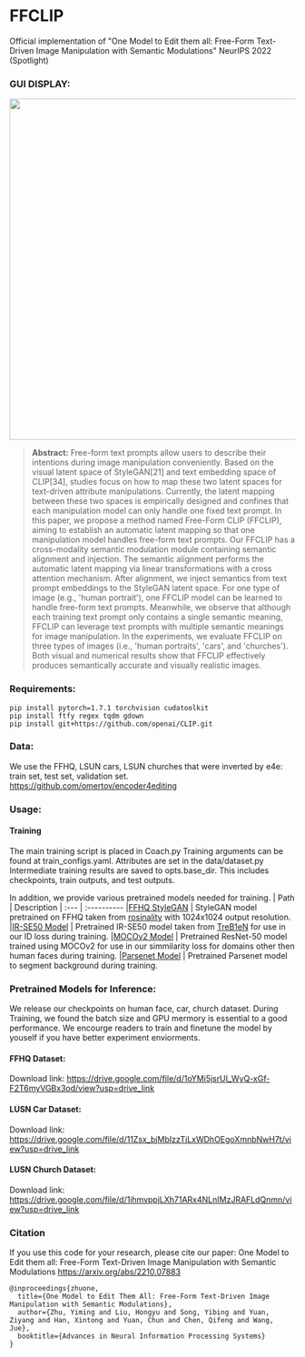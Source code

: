 # FFCLIP
Official implementation of "One Model to Edit them all:  Free-Form Text-Driven Image Manipulation with Semantic Modulations" NeurIPS 2022 (Spotlight)

### GUI DISPLAY:
<p align="center">
  <a href='https://github.com/kristen-rang/FFCLIP/blob/main/demo.gif'>
  <img src='https://github.com/kristen-rang/FFCLIP/blob/main/demo.gif' width=600 ></a>

</p>

>**Abstract:** Free-form text prompts allow users to describe their intentions during image manipulation conveniently. Based on the visual latent space of StyleGAN[21] and text embedding space of CLIP[34], studies focus on how to map these two latent spaces for text-driven attribute manipulations. Currently, the latent mapping between these two spaces is empirically designed and confines that each manipulation model can only handle one fixed text prompt. In this paper, we propose a method named Free-Form CLIP (FFCLIP), aiming to establish an automatic latent mapping so that one manipulation model handles free-form text prompts. Our FFCLIP has a cross-modality semantic modulation module containing semantic alignment and injection. The semantic alignment performs the automatic latent mapping via linear transformations with a cross attention mechanism. After alignment, we inject semantics from text prompt embeddings to the StyleGAN latent space. For one type of image (e.g., 'human portrait'), one FFCLIP model can be learned to handle free-form text prompts. Meanwhile, we observe that although each training text prompt only contains a single semantic meaning, FFCLIP can leverage text prompts with multiple semantic meanings for image manipulation. In the experiments, we evaluate FFCLIP on three types of images (i.e., 'human portraits', 'cars', and 'churches'). Both visual and numerical results show that FFCLIP effectively produces semantically accurate and visually realistic images.


### Requirements:
 ```shell script
pip install pytorch=1.7.1 torchvision cudatoolkit 
pip install ftfy regex tqdm gdown
pip install git+https://github.com/openai/CLIP.git
```

### Data:
We use the FFHQ, LSUN cars, LSUN churches that were inverted by e4e: train set, test set, validation set. https://github.com/omertov/encoder4editing

### Usage:
#### Training
The main training script is placed in Coach.py
Training arguments can be found at train_configs.yaml.
Attributes are set in the data/dataset.py 
Intermediate training results are saved to opts.base_dir. This includes checkpoints, train outputs, and test outputs. 

In addition, we provide various pretrained models needed for training.
| Path | Description
| :--- | :----------
|[FFHQ StyleGAN](https://drive.google.com/file/d/1EM87UquaoQmk17Q8d5kYIAHqu0dkYqdT/view?usp=sharing) | StyleGAN model pretrained on FFHQ taken from [rosinality](https://github.com/rosinality/stylegan2-pytorch) with 1024x1024 output resolution.
|[IR-SE50 Model](https://drive.google.com/file/d/1KW7bjndL3QG3sxBbZxreGHigcCCpsDgn/view?usp=sharing) | Pretrained IR-SE50 model taken from [TreB1eN](https://github.com/TreB1eN/InsightFace_Pytorch) for use in our ID loss during training.
|[MOCOv2 Model](https://drive.google.com/file/d/18rLcNGdteX5LwT7sv_F7HWr12HpVEzVe/view?usp=sharing) | Pretrained ResNet-50 model trained using MOCOv2 for use in our simmilarity loss for domains other then human faces during training.
|[Parsenet Model](https://github.com/stoneyang-detection/caffe_ssd) | Pretrained Parsenet model to segment background during training.

### Pretrained Models for Inference:
We release our checkpoints on human face, car, church dataset. During Training, we found the batch size and GPU mermory is essential to a good performance. We encourge readers to train and finetune the model by youself if you have better experiment enviorments.
#### FFHQ Dataset:
Download link: https://drive.google.com/file/d/1oYMi5jsrUI_WyQ-xGf-F2T6myVGBx3od/view?usp=drive_link
#### LUSN Car Dataset:
Download link: https://drive.google.com/file/d/11Zsx_bjMbIzzTjLxWDhOEgoXmnbNwH7t/view?usp=drive_link
#### LUSN Church Dataset:
Download link: https://drive.google.com/file/d/1ihmvppjLXh71ARx4NLnIMzJRAFLdQnmn/view?usp=drive_link
### Citation
If you use this code for your research, please cite our paper: One Model to Edit them all:  Free-Form Text-Driven Image Manipulation with Semantic Modulations
https://arxiv.org/abs/2210.07883
```
@inproceedings{zhuone,
  title={One Model to Edit Them All: Free-Form Text-Driven Image Manipulation with Semantic Modulations},
  author={Zhu, Yiming and Liu, Hongyu and Song, Yibing and Yuan, Ziyang and Han, Xintong and Yuan, Chun and Chen, Qifeng and Wang, Jue},
  booktitle={Advances in Neural Information Processing Systems}
}
```
